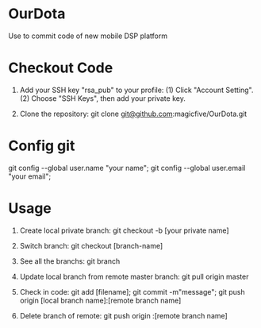 OurDota
=======

Use to commit code of new mobile DSP platform

Checkout Code
=======

1. Add your SSH key "rsa_pub" to your profile:
(1) Click "Account Setting".
(2) Choose "SSH Keys", then add your private key.

2. Clone the repository:
git clone git@github.com:magicfive/OurDota.git

Config git
=======
git config --global user.name "your name";
git config --global user.email "your email";

Usage
=======

1. Create local private branch:
git checkout -b [your private name]

2. Switch branch:
git checkout [branch-name]

3. See all the branchs:
git branch

4. Update local branch from remote master branch:
git pull origin master

5. Check in code:
git add [filename];
git commit -m"message";
git push origin [local branch name]:[remote branch name]

6. Delete branch of remote:
git push origin :[remote branch name]
 

